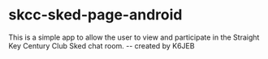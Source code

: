 # skcc-sked-page-android
This is a simple app to allow the user to view and participate in the Straight Key Century Club Sked chat room. -- created by K6JEB
